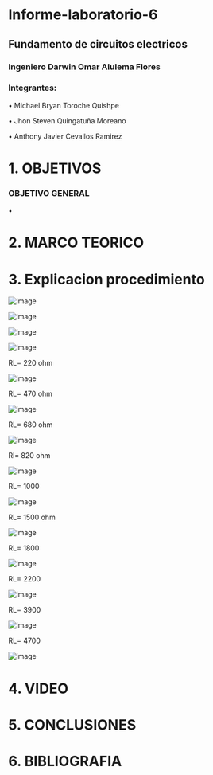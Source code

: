 # Informe-laboratorio-6

## Fundamento de circuitos electricos

### Ingeniero Darwin Omar Alulema Flores

### Integrantes:
•	Michael Bryan Toroche Quishpe 

•	Jhon Steven Quingatuña Moreano

•	 Anthony Javier Cevallos Ramirez

# 1. OBJETIVOS


### OBJETIVO GENERAL
•



# 2. MARCO TEORICO

# 3. Explicacion procedimiento

![image](https://user-images.githubusercontent.com/116761073/211934331-8861620a-285c-4eb0-aebc-d27c103e6fe8.png)

![image](https://user-images.githubusercontent.com/116761073/211942464-8b778b96-6892-44ab-af8e-76e86c3a6cc2.png)

![image](https://user-images.githubusercontent.com/116761073/211942492-728f548b-dcf8-408f-a871-61ce3cf7e2be.png)

![image](https://user-images.githubusercontent.com/116761073/211942541-314ccd08-6df2-4c4a-b91c-58d7c853d8ee.png)

RL= 220 ohm

![image](https://user-images.githubusercontent.com/116761073/211944237-a06e778f-311f-40ff-ae10-d692b0a5924e.png)

RL= 470 ohm

![image](https://user-images.githubusercontent.com/116761073/211944353-1a056b15-b5a8-4d60-9ed4-1a444ccef3db.png)

RL= 680 ohm

![image](https://user-images.githubusercontent.com/116761073/211944440-2f943e0c-41f9-4c77-890d-5fe12596d9fb.png)

Rl= 820 ohm

![image](https://user-images.githubusercontent.com/116761073/211944523-7c972f11-b3db-40b7-9342-559eb4d2b038.png)

RL= 1000

![image](https://user-images.githubusercontent.com/116761073/211944596-ece08880-1ae7-4041-82e3-44efcd9fc66f.png)

RL= 1500 ohm

![image](https://user-images.githubusercontent.com/116761073/211944672-833edabc-c2c9-4cdd-97ca-d964999f44ab.png)

RL= 1800

![image](https://user-images.githubusercontent.com/116761073/211944734-78a74f6b-fee1-42b5-83fd-66ea2556a7ec.png)

RL= 2200

![image](https://user-images.githubusercontent.com/116761073/211944831-025d53c2-ce2b-43d2-b081-e063b82c626c.png)

RL= 3900

![image](https://user-images.githubusercontent.com/116761073/211944922-0bb903a4-4c99-49b2-a996-4e837976fba6.png)

RL= 4700

![image](https://user-images.githubusercontent.com/116761073/211944992-71f838a8-3dfa-451c-a8f9-ff31f568a486.png)
# 4. VIDEO


# 5. CONCLUSIONES



# 6. BIBLIOGRAFIA
